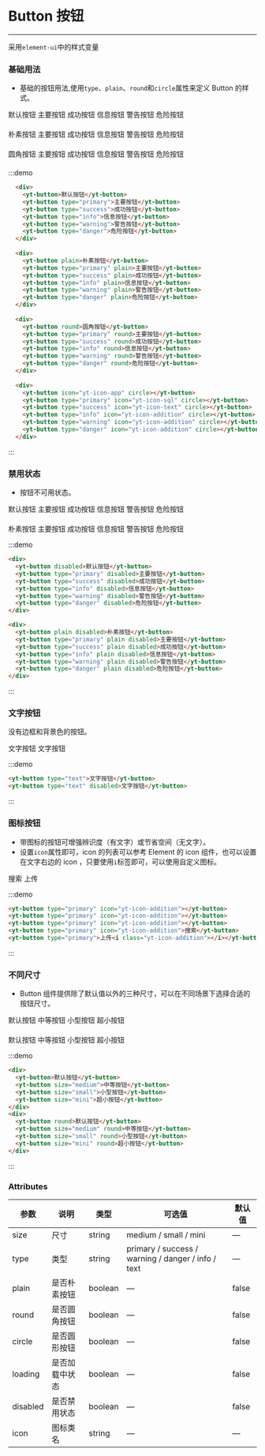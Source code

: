 <style lang="scss" scoped>
  .demo-block {
    >div {
      margin-bottom: 20px;
      &:last-child {
        margin-bottom: 0;
      }
    }
  }
</style>

# Button 按钮

----
采用`element-ui`中的样式变量

### 基础用法

- 基础的按钮用法,使用`type`、`plain`、`round`和`circle`属性来定义 Button 的样式。

<div class="demo-block">
  <div>
    <yt-button>默认按钮</yt-button>
    <yt-button type="primary">主要按钮</yt-button>
    <yt-button type="success">成功按钮</yt-button>
    <yt-button type="info">信息按钮</yt-button>
    <yt-button type="warning">警告按钮</yt-button>
    <yt-button type="danger">危险按钮</yt-button>
  </div>
  
  <div>
    <yt-button plain>朴素按钮</yt-button>
    <yt-button type="primary" plain>主要按钮</yt-button>
    <yt-button type="success" plain>成功按钮</yt-button>
    <yt-button type="info" plain>信息按钮</yt-button>
    <yt-button type="warning" plain>警告按钮</yt-button>
    <yt-button type="danger" plain>危险按钮</yt-button>
  </div>
  
  <div>
    <yt-button round>圆角按钮</yt-button>
    <yt-button type="primary" round>主要按钮</yt-button>
    <yt-button type="success" round>成功按钮</yt-button>
    <yt-button type="info" round>信息按钮</yt-button>
    <yt-button type="warning" round>警告按钮</yt-button>
    <yt-button type="danger" round>危险按钮</yt-button>
  </div>
  
  <div>
    <yt-button icon="yt-icon-app" circle></yt-button>
    <yt-button type="primary" icon="yt-icon-sql" circle></yt-button>
    <yt-button type="success" icon="yt-icon-text" circle></yt-button>
    <yt-button type="info" icon="yt-icon-addition" circle></yt-button>
    <yt-button type="warning" icon="yt-icon-addition" circle></yt-button>
    <yt-button type="danger" icon="yt-icon-addition" circle></yt-button>
  </div>
</div>

:::demo 



```html
  <div>
    <yt-button>默认按钮</yt-button>
    <yt-button type="primary">主要按钮</yt-button>
    <yt-button type="success">成功按钮</yt-button>
    <yt-button type="info">信息按钮</yt-button>
    <yt-button type="warning">警告按钮</yt-button>
    <yt-button type="danger">危险按钮</yt-button>
  </div>
  
  <div>
    <yt-button plain>朴素按钮</yt-button>
    <yt-button type="primary" plain>主要按钮</yt-button>
    <yt-button type="success" plain>成功按钮</yt-button>
    <yt-button type="info" plain>信息按钮</yt-button>
    <yt-button type="warning" plain>警告按钮</yt-button>
    <yt-button type="danger" plain>危险按钮</yt-button>
  </div>
  
  <div>
    <yt-button round>圆角按钮</yt-button>
    <yt-button type="primary" round>主要按钮</yt-button>
    <yt-button type="success" round>成功按钮</yt-button>
    <yt-button type="info" round>信息按钮</yt-button>
    <yt-button type="warning" round>警告按钮</yt-button>
    <yt-button type="danger" round>危险按钮</yt-button>
  </div>
  
  <div>
    <yt-button icon="yt-icon-app" circle></yt-button>
    <yt-button type="primary" icon="yt-icon-sql" circle></yt-button>
    <yt-button type="success" icon="yt-icon-text" circle></yt-button>
    <yt-button type="info" icon="yt-icon-addition" circle></yt-button>
    <yt-button type="warning" icon="yt-icon-addition" circle></yt-button>
    <yt-button type="danger" icon="yt-icon-addition" circle></yt-button>
  </div>

```
:::

### 禁用状态

- 按钮不可用状态。
<div class="demo-block">
   <div>
     <yt-button disabled>默认按钮</yt-button>
     <yt-button type="primary" disabled>主要按钮</yt-button>
     <yt-button type="success" disabled>成功按钮</yt-button>
     <yt-button type="info" disabled>信息按钮</yt-button>
     <yt-button type="warning" disabled>警告按钮</yt-button>
     <yt-button type="danger" disabled>危险按钮</yt-button>
   </div>
   
   <div>
     <yt-button plain disabled>朴素按钮</yt-button>
     <yt-button type="primary" plain disabled>主要按钮</yt-button>
     <yt-button type="success" plain disabled>成功按钮</yt-button>
     <yt-button type="info" plain disabled>信息按钮</yt-button>
     <yt-button type="warning" plain disabled>警告按钮</yt-button>
     <yt-button type="danger" plain disabled>危险按钮</yt-button>
   </div>
</div>

:::demo

```html
<div>
  <yt-button disabled>默认按钮</yt-button>
  <yt-button type="primary" disabled>主要按钮</yt-button>
  <yt-button type="success" disabled>成功按钮</yt-button>
  <yt-button type="info" disabled>信息按钮</yt-button>
  <yt-button type="warning" disabled>警告按钮</yt-button>
  <yt-button type="danger" disabled>危险按钮</yt-button>
</div>

<div>
  <yt-button plain disabled>朴素按钮</yt-button>
  <yt-button type="primary" plain disabled>主要按钮</yt-button>
  <yt-button type="success" plain disabled>成功按钮</yt-button>
  <yt-button type="info" plain disabled>信息按钮</yt-button>
  <yt-button type="warning" plain disabled>警告按钮</yt-button>
  <yt-button type="danger" plain disabled>危险按钮</yt-button>
</div>
```
:::

### 文字按钮

没有边框和背景色的按钮。

<div class="demo-block">
  <yt-button type="text">文字按钮</yt-button>
  <yt-button type="text" disabled>文字按钮</yt-button>
</div>

:::demo
```html
<yt-button type="text">文字按钮</yt-button>
<yt-button type="text" disabled>文字按钮</yt-button>
```
:::

### 图标按钮

- 带图标的按钮可增强辨识度（有文字）或节省空间（无文字）。
- 设置`icon`属性即可，icon 的列表可以参考 Element 的 icon 组件，也可以设置在文字右边的 icon ，只要使用`i`标签即可，可以使用自定义图标。

<div class="demo-block">
  <yt-button type="primary" icon="yt-icon-addition"></yt-button>
  <yt-button type="primary" icon="yt-icon-addition"></yt-button>
  <yt-button type="primary" icon="yt-icon-addition"></yt-button>
  <yt-button type="primary" icon="yt-icon-addition">搜索</yt-button>
  <yt-button type="primary">上传<i class="yt-icon-addition"></i></yt-button>
</div>

:::demo 
```html
<yt-button type="primary" icon="yt-icon-addition"></yt-button>
<yt-button type="primary" icon="yt-icon-addition"></yt-button>
<yt-button type="primary" icon="yt-icon-addition"></yt-button>
<yt-button type="primary" icon="yt-icon-addition">搜索</yt-button>
<yt-button type="primary">上传<i class="yt-icon-addition"></i></yt-button>
```
:::


### 不同尺寸

- Button 组件提供除了默认值以外的三种尺寸，可以在不同场景下选择合适的按钮尺寸。

<div class="demo-block">
  <div>
    <yt-button>默认按钮</yt-button>
    <yt-button size="medium">中等按钮</yt-button>
    <yt-button size="small">小型按钮</yt-button>
    <yt-button size="mini">超小按钮</yt-button>
  </div>
  <div>
    <yt-button round>默认按钮</yt-button>
    <yt-button size="medium" round>中等按钮</yt-button>
    <yt-button size="small" round>小型按钮</yt-button>
    <yt-button size="mini" round>超小按钮</yt-button>
  </div>
</div>

:::demo 
```html
<div>
  <yt-button>默认按钮</yt-button>
  <yt-button size="medium">中等按钮</yt-button>
  <yt-button size="small">小型按钮</yt-button>
  <yt-button size="mini">超小按钮</yt-button>
</div>
<div>
  <yt-button round>默认按钮</yt-button>
  <yt-button size="medium" round>中等按钮</yt-button>
  <yt-button size="small" round>小型按钮</yt-button>
  <yt-button size="mini" round>超小按钮</yt-button>
</div>
```
:::

### Attributes
| 参数      | 说明    | 类型      | 可选值       | 默认值   |
|---------- |-------- |---------- |-------------  |-------- |
| size     | 尺寸   | string  |   medium / small / mini            |    —     |
| type     | 类型   | string    |   primary / success / warning / danger / info / text |     —    |
| plain     | 是否朴素按钮   | boolean    | — | false   |
| round     | 是否圆角按钮   | boolean    | — | false   |
| circle     | 是否圆形按钮   | boolean    | — | false   |
| loading     | 是否加载中状态   | boolean    | — | false   |
| disabled  | 是否禁用状态    | boolean   | —   | false   |
| icon  | 图标类名 | string   |  —  |  —  |
